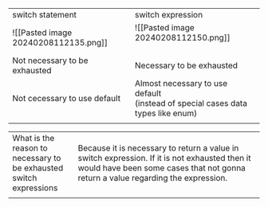|                                      |                                                                                    |
| ------------------------------------ | ---------------------------------------------------------------------------------- |
| switch statement                     | switch expression                                                                  |
| ![[Pasted image 20240208112135.png]] | ![[Pasted image 20240208112150.png]]<br><br>                                       |
| Not necessary to be exhausted        | Necessary to be exhausted                                                          |
| Not cecessary to use default         | Almost necessary to use default<br>(instead of special cases data types like enum) |
|                                      |                                                                                    |

|  |  |
| ---- | ---- |
| What is the reason to <br>necessary to be exhausted<br>switch expressions | Because it is necessary to return a value in switch expression. If it is not exhausted then it would have been some cases that not gonna return a value regarding the expression. |
|  |  |
